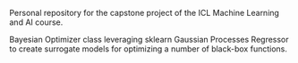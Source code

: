 Personal repository for the capstone project of the ICL Machine Learning and AI course.

Bayesian Optimizer class leveraging sklearn Gaussian Processes Regressor to create surrogate models for optimizing a number of black-box functions.